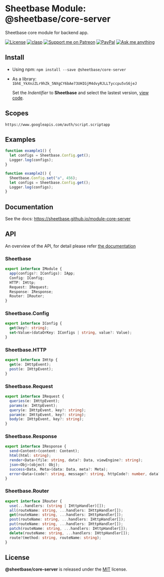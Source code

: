 # Sheetbase Module: @sheetbase/core-server

Sheetbase core module for backend app.

<!-- <content> -->

[![License][license_badge]][license_url] [![clasp][clasp_badge]][clasp_url] [![Support me on Patreon][patreon_badge]][patreon_url] [![PayPal][paypal_donate_badge]][paypal_donate_url] [![Ask me anything][ask_me_badge]][ask_me_url]

<!-- </content> -->

## Install

- Using npm: `npm install --save @sheetbase/core-server`

- As a library: `1bhE_YkXnzZLr9hZk_5NXgCY6bAe73UHIGjM4dvyRJLLTyccpu5vS6jeJ`

  Set the _Indentifier_ to **Sheetbase** and select the lastest version, [view code](https://script.google.com/d/1bhE_YkXnzZLr9hZk_5NXgCY6bAe73UHIGjM4dvyRJLLTyccpu5vS6jeJ/edit?usp=sharing).

## Scopes

`https://www.googleapis.com/auth/script.scriptapp`

## Examples

```ts
function example1() {
  let configs = Sheetbase.Config.get();
  Logger.log(configs);
}

function example2() {
  Sheetbase.Config.set("a", 456);
  let configs = Sheetbase.Config.get();
  Logger.log(configs);
}
```

## Documentation

See the docs: https://sheetbase.github.io/module-core-server

## API

An overview of the API, for detail please refer [the documentation](https://sheetbase.github.io/module-core-server)

### Sheetbase

```ts
export interface IModule {
  app(configs?: IConfigs): IApp;
  Config: IConfig;
  HTTP: IHttp;
  Request: IRequest;
  Response: IResponse;
  Router: IRouter;
}
```

### Sheetbase.Config

```ts
export interface IConfig {
  get(key?: string);
  set<Value>(dataOrKey: IConfigs | string, value?: Value);
}
```

### Sheetbase.HTTP

```ts
export interface IHttp {
  get(e: IHttpEvent);
  post(e: IHttpEvent);
}
```

### Sheetbase.Request

```ts
export interface IRequest {
  queries(e: IHttpEvent);
  params(e: IHttpEvent);
  query(e: IHttpEvent, key?: string);
  param(e: IHttpEvent, key?: string);
  body(e: IHttpEvent, key?: string);
}
```

### Sheetbase.Response

```ts
export interface IResponse {
  send<Content>(content: Content);
  html(html: string);
  render<Data>(file: string, data?: Data, viewEngine?: string);
  json<Obj>(object: Obj);
  success<Data, Meta>(data: Data, meta?: Meta);
  error<Data>(code?: string, message?: string, httpCode?: number, data?: Data);
}
```

### Sheetbase.Router

```ts
export interface IRouter {
  use(...handlers: (string | IHttpHandler)[]);
  all(routeName: string, ...handlers: IHttpHandler[]);
  get(routeName: string, ...handlers: IHttpHandler[]);
  post(routeName: string, ...handlers: IHttpHandler[]);
  put(routeName: string, ...handlers: IHttpHandler[]);
  patch(routeName: string, ...handlers: IHttpHandler[]);
  delete(routeName: string, ...handlers: IHttpHandler[]);
  route?(method: string, routeName: string);
}
```

## License

**@sheetbase/core-server** is released under the [MIT](https://github.com/sheetbase/module-core-server/blob/master/LICENSE) license.

<!-- <footer> -->

[license_badge]: https://img.shields.io/github/license/mashape/apistatus.svg
[license_url]: https://github.com/sheetbase/module-core-server/blob/master/LICENSE
[clasp_badge]: https://img.shields.io/badge/built%20with-clasp-4285f4.svg
[clasp_url]: https://github.com/google/clasp
[patreon_badge]: https://ionicabizau.github.io/badges/patreon.svg
[patreon_url]: https://www.patreon.com/lamnhan
[paypal_donate_badge]: https://ionicabizau.github.io/badges/paypal_donate.svg
[paypal_donate_url]: https://www.paypal.me/lamnhan
[ask_me_badge]: https://img.shields.io/badge/ask/me-anything-1abc9c.svg
[ask_me_url]: https://m.me/sheetbase

<!-- </footer> -->
